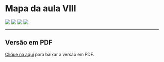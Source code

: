 # Mapa da aula VIII

![](imgs/pagina25.png)
![](imgs/pagina26.png)
![](imgs/pagina27.png)
![](imgs/pagina28.png)

---

## Versão em PDF

[Clique na aqui](pdf/mapa8.pdf) para baixar a versão em PDF.